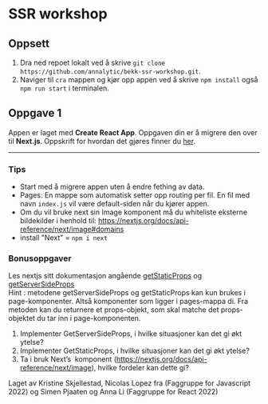 # SSR workshop

## Oppsett

1. Dra ned repoet lokalt ved å skrive `git clone https://github.com/annalytic/bekk-ssr-workshop.git`.
2. Naviger til `cra` mappen og kjør opp appen ved å skrive `npm install` også `npm run start` i terminalen.

## Oppgave 1

Appen er laget med <b>Create React App</b>. Oppgaven din er å migrere den over til <b>Next.js</b>. Oppskrift for hvordan det gjøres finner du [her](https://nextjs.org/docs/migrating/from-create-react-app).

---
### Tips
- Start med å migrere appen uten å endre fething av data.
- Pages: En mappe som automatisk setter opp routing per fil. En fil med navn `index.js` vil være default-siden når du kjører appen. 
- Om du vil bruke next sin Image komponent må du whiteliste eksterne bildekilder i henhold til: https://nextjs.org/docs/api-reference/next/image#domains
- install "Next" = `npm i next`

### Bonusoppgaver
Les nextjs sitt dokumentasjon angående [getStaticProps](https://nextjs.org/docs/basic-features/data-fetching/get-static-props) og [getServerSideProps](https://nextjs.org/docs/basic-features/data-fetching/get-server-side-props)<br/>
Hint : metodene getServerSideProps og getStaticProps kan kun brukes i page-komponenter. Altså komponenter som ligger i pages-mappa di.
Fra metoden kan du returnere et props-objekt, som skal matche det props-objektet du tar inn i page-komponenten.

1. Implementer GetServerSideProps, i hvilke situasjoner kan det gi økt ytelse?
2. Implementer GetStaticProps, i hvilke situasjoner kan det gi økt ytelse?
3. Ta i bruk Next’s <Image /> komponent (https://nextjs.org/docs/api-reference/next/image),  hvilke fordeler kan dette gi?

Laget av Kristine Skjellestad, Nicolas Lopez fra (Faggruppe for Javascript 2022) og Simen Pjaaten og Anna Li (Faggruppe for React 2022)
